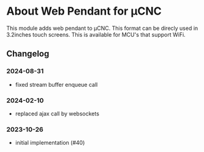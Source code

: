 # About Web Pendant for µCNC

This module adds web pendant to µCNC. This format can be direcly used in 3.2inches touch screens.
This is available for MCU's that support WiFi.

## Changelog

### 2024-08-31

- fixed stream buffer enqueue call

### 2024-02-10

- replaced ajax call by websockets

### 2023-10-26

- initial implementation (#40)

